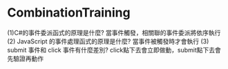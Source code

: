 # CombinationTraining
(1)C#的事件委派函式的原理是什麼?
當事件觸發，相關聯的事件委派將依序執行
(2) JavaScript 的事件處理函式的原理是什麼?
當事件被觸發時才會執行
(3) submit 事件和 click 事件有什麼差別?
click點下去會立即做動，submit點下去會先驗證再動作
